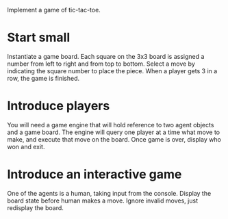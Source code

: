 Implement a game of tic-tac-toe. 

Start small
===========
Instantiate a game board.
Each square on the 3x3 board is assigned a number from left to right and from top to bottom. 
Select a move by indicating the square number to place the piece.
When a player gets 3 in a row, the game is finished.

Introduce players
=================
You will need a game engine that will hold reference to two agent objects and a game board.
The engine will query one player at a time what move to make, and execute that move on the board.
Once game is over, display who won and exit.

Introduce an interactive game
=============================
One of the agents is a human, taking input from the console.
Display the board state before human makes a move.
Ignore invalid moves, just redisplay the board.
